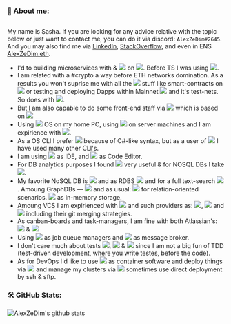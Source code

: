 <!--
**AlexZeDim/alexzedim** is a ✨ _special_ ✨ repository because its `README.md` (this file) appears on your GitHub profile.

Here are some ideas to get you started:

- 🔭 I’m currently working on ...
- 🌱 I’m currently learning ...
- 👯 I’m looking to collaborate on ...
- 🤔 I’m looking for help with ...
- 💬 Ask me about ...
- 📫 How to reach me: ...
- 😄 Pronouns: ...
- ⚡ Fun fact: ...
-->

### 🥳 About me:
##

My name is Sasha. If you are looking for any advice relative with the topic below or just want to contact me, you can do it via discord: `AlexZeDim#2645`. And you may also find me via [LinkedIn](https://www.linkedin.com/in/alexzedim/), [StackOverflow](https://stackoverflow.com/users/7475615/alexzedim), and even in ENS [AlexZeDim.eth](https://alexzedim.eth).

 - I'd to building microservices with [](https://img.shields.io/badge/code-TypeScript-informational?style=flat&logo=typescript&logoColor=white&color=2bbc8a) & ![](https://img.shields.io/badge/code-Nestjs-informational?style=flat&logo=nestjs&logoColor=white&color=2bbc8a) on ![](https://img.shields.io/badge/code-Node.js-informational?style=flat&logo=node.js&logoColor=white&color=2bbc8a). Before TS I was using ![](https://img.shields.io/badge/code-JavaScript-informational?style=flat&logo=javascript&logoColor=white&color=2bbc8a).
 - I am related with a #crypto a way before ETH networks domination. As a results you won't suprise me with all the ![](https://img.shields.io/badge/web3-Web_3-informational?style=flat&logo=web3dotjs&logoColor=white&color=2bbc8a) stuff like smart-contracts on ![](https://img.shields.io/badge/web3-Solidity-informational?style=flat&logo=solidity&logoColor=white&color=2bbc8a) or testing and deploying Dapps within Mainnet ![](https://img.shields.io/badge/web3-ETH-informational?style=flat&logo=ethereum&logoColor=white&color=2bbc8a) and it's test-nets. So does with ![](https://img.shields.io/badge/web3-IPFS-informational?style=flat&logo=ipfs&logoColor=white&color=2bbc8a).
 - But I am also capable to do some front-end staff via ![](https://img.shields.io/badge/front-Next.js-informational?style=flat&logo=next.js&logoColor=white&color=2bbc8a) which is based on ![](https://img.shields.io/badge/front-React-informational?style=flat&logo=react&logoColor=white&color=2bbc8a) 
 - Using ![](https://img.shields.io/badge/OS-Windows%2010-informational?style=flat&logo=windows&logoColor=white&color=2bbc8a) OS on my home PC, using ![](https://img.shields.io/badge/OS-Ubuntu-informational?style=flat&logo=ubuntu&logoColor=white&color=2bbc8a) on server machines and I am expirience with ![](https://img.shields.io/badge/OS-MacOS-informational?style=flat&logo=macos&logoColor=white&color=2bbc8a).
 - As a OS CLI I prefer ![](https://img.shields.io/badge/shell-Powershell-informational?style=flat&logo=powershell&logoColor=white&color=2bbc8a) because of C#-like syntax, but as a user of ![](https://img.shields.io/badge/shell-Windows_Terminal-informational?style=flat&logo=windowsterminal&logoColor=white&color=2bbc8a) I have used many other CLI's.
 - I am using ![](https://img.shields.io/badge/IDE-WebStorm-informational?style=flat&logo=webstorm&logoColor=white&color=2bbc8a) as IDE, and ![](https://img.shields.io/badge/editor-VSC-informational?style=flat&logo=visual-studio-code&logoColor=white&color=2bbc8a) as Code Editor. 
 - For DB analytics purposes I found ![](https://img.shields.io/badge/DBA-Datagrip-informational?style=flat&logo=datagrip&logoColor=white&color=2bbc8a) very useful & for NOSQL DBs I take ![](https://img.shields.io/badge/DBA-Mongo_Compass-informational?style=flat&logo=mongodb&logoColor=white&color=2bbc8a).
 - My favorite NoSQL DB is ![](https://img.shields.io/badge/DB-MongoDB-informational?style=flat&logo=mongodb&logoColor=white&color=2bbc8a) and as RDBS ![](https://img.shields.io/badge/DB-Postgres-informational?style=flat&logo=postgresql&logoColor=white&color=2bbc8a) and for a full text-search ![](https://img.shields.io/badge/DB-Elasticsearch-informational?style=flat&logo=elasticsearch&logoColor=white&color=2bbc8a). Amoung GraphDBs — ![](https://img.shields.io/badge/DB-Neo4j-informational?style=flat&logo=neo4j&logoColor=white&color=2bbc8a) and as usual: ![](https://img.shields.io/badge/DB-Posgresql-informational?style=flat&logo=posgresql&logoColor=white&color=2bbc8a) for relation-oriented scenarios. ![](https://img.shields.io/badge/DB-Redis-informational?style=flat&logo=redis&logoColor=white&color=2bbc8a) as in-memory storage.
 - Amoung VCS I am expirienced with ![](https://img.shields.io/badge/VCS-git-informational?style=flat&logo=git&logoColor=white&color=2bbc8a) and such providers as: ![](https://img.shields.io/badge/VCS-github-informational?style=flat&logo=github&logoColor=white&color=2bbc8a), ![](https://img.shields.io/badge/VCS-gitlab-informational?style=flat&logo=gitlab&logoColor=white&color=2bbc8a) and ![](https://img.shields.io/badge/VCS-bitbucket-informational?style=flat&logo=bitbucket&logoColor=white&color=2bbc8a) including their git merging strategies.
  - As canban-boards and task-managers, I am fine with both Atlassian's: ![](https://img.shields.io/badge/Tools-Jira-informational?style=flat&logo=jira&logoColor=white&color=2bbc8a) & ![](https://img.shields.io/badge/Tools-Trello-informational?style=flat&logo=trello&logoColor=white&color=2bbc8a)
  - Using ![](https://img.shields.io/badge/JQM-Bull-informational?style=flat&logo=bullmq&logoColor=white&color=2bbc8a) as job queue managers and ![](https://img.shields.io/badge/MB-RabbitMQ-informational?style=flat&logo=rabbitmq&logoColor=white&color=2bbc8a) as message broker.
  - I don't care much about tests ![](https://img.shields.io/badge/Tests-Jest-informational?style=flat&logo=jest&logoColor=white&color=2bbc8a), ![](https://img.shields.io/badge/Tests-Mocha-informational?style=flat&logo=mocha&logoColor=white&color=2bbc8a) & ![](https://img.shields.io/badge/Tests-Jasmine-informational?style=flat&logo=jasmine&logoColor=white&color=2bbc8a) since I am not a big fun of TDD (test-driven development, where you write testes, before the code).
  - As for DevOps I'd like to use ![](https://img.shields.io/badge/Containder-Docker-informational?style=flat&logo=docker&logoColor=white&color=2bbc8a) as container software and deploy things via ![](https://img.shields.io/badge/CD-GitHub_Actions-informational?style=flat&logo=githubactions&logoColor=white&color=2bbc8a) and manage my clusters via ![](https://img.shields.io/badge/CD-Portainer-informational?style=flat&logo=portainer&logoColor=white&color=2bbc8a) sometimes use direct deployment by ssh & sftp.

### 🛠️ GitHub Stats:

![AlexZeDim's github stats](https://github-readme-stats.vercel.app/api?username=alexzedim&count_private=true)
